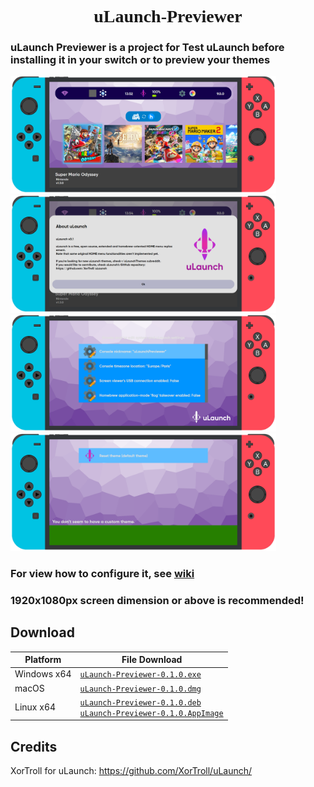 <h1 align="center" style="font-family: 'Font';">uLaunch-Previewer</h1>

<h3>uLaunch Previewer is a project for Test uLaunch before installing it in your switch or to preview your themes</h3>

<img src="screenshot/s1.png" width="425"/> <img src="screenshot/s2.png" width="425"/>
<img src="screenshot/s3.png" width="425"/> <img src="screenshot/s4.png" width="425"/>

### For view how to configure it, see [wiki](https://github.com/IcosaSwitch/uLaunch-Previewer/wiki)
<h3 style="font-type:bold">1920x1080px screen dimension or above is recommended!</h3>

## Download

| Platform | File Download |
| -------- | ---- |
| Windows x64 | [`uLaunch-Previewer-0.1.0.exe`](https://github.com/IcosaSwitch/uLaunch-Previewer/releases/download/v0.1/uLaunch-Previewer-0.1.0.exe) |
| macOS | [`uLaunch-Previewer-0.1.0.dmg`](https://github.com/IcosaSwitch/uLaunch-Previewer/releases/download/v0.1/uLaunch-Previewer-0.1.0.dmg) |
| Linux x64 | [`uLaunch-Previewer-0.1.0.deb`](https://github.com/IcosaSwitch/uLaunch-Previewer/releases/download/v0.1/uLaunch-Previewer-0.1.0.deb)<br>[`uLaunch-Previewer-0.1.0.AppImage`](https://github.com/IcosaSwitch/uLaunch-Previewer/releases/download/v0.1/uLaunch-Previewer-0.1.0.AppImage) |

## Credits

XorTroll for uLaunch: https://github.com/XorTroll/uLaunch/
